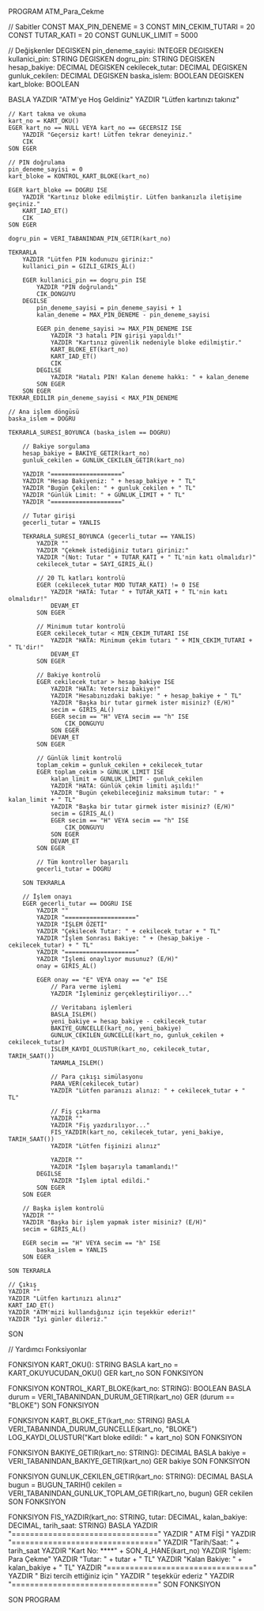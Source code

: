 PROGRAM ATM_Para_Cekme

// Sabitler
CONST MAX_PIN_DENEME = 3
CONST MIN_CEKIM_TUTARI = 20
CONST TUTAR_KATI = 20
CONST GUNLUK_LIMIT = 5000

// Değişkenler
DEGISKEN pin_deneme_sayisi: INTEGER
DEGISKEN kullanici_pin: STRING
DEGISKEN dogru_pin: STRING
DEGISKEN hesap_bakiye: DECIMAL
DEGISKEN cekilecek_tutar: DECIMAL
DEGISKEN gunluk_cekilen: DECIMAL
DEGISKEN baska_islem: BOOLEAN
DEGISKEN kart_bloke: BOOLEAN

BASLA
    YAZDIR "ATM'ye Hoş Geldiniz"
    YAZDIR "Lütfen kartınızı takınız"
    
    // Kart takma ve okuma
    kart_no = KART_OKU()
    EGER kart_no == NULL VEYA kart_no == GECERSIZ ISE
        YAZDIR "Geçersiz kart! Lütfen tekrar deneyiniz."
        CIK
    SON EGER
    
    // PIN doğrulama
    pin_deneme_sayisi = 0
    kart_bloke = KONTROL_KART_BLOKE(kart_no)
    
    EGER kart_bloke == DOGRU ISE
        YAZDIR "Kartınız bloke edilmiştir. Lütfen bankanızla iletişime geçiniz."
        KART_IAD_ET()
        CIK
    SON EGER
    
    dogru_pin = VERI_TABANINDAN_PIN_GETIR(kart_no)
    
    TEKRARLA
        YAZDIR "Lütfen PIN kodunuzu giriniz:"
        kullanici_pin = GIZLI_GIRIS_AL()
        
        EGER kullanici_pin == dogru_pin ISE
            YAZDIR "PIN doğrulandı"
            CIK_DONGUYU
        DEGILSE
            pin_deneme_sayisi = pin_deneme_sayisi + 1
            kalan_deneme = MAX_PIN_DENEME - pin_deneme_sayisi
            
            EGER pin_deneme_sayisi >= MAX_PIN_DENEME ISE
                YAZDIR "3 hatalı PIN girişi yapıldı!"
                YAZDIR "Kartınız güvenlik nedeniyle bloke edilmiştir."
                KART_BLOKE_ET(kart_no)
                KART_IAD_ET()
                CIK
            DEGILSE
                YAZDIR "Hatalı PIN! Kalan deneme hakkı: " + kalan_deneme
            SON EGER
        SON EGER
    TEKRAR_EDILIR pin_deneme_sayisi < MAX_PIN_DENEME
    
    // Ana işlem döngüsü
    baska_islem = DOGRU
    
    TEKRARLA_SURESI_BOYUNCA (baska_islem == DOGRU)
        
        // Bakiye sorgulama
        hesap_bakiye = BAKIYE_GETIR(kart_no)
        gunluk_cekilen = GUNLUK_CEKILEN_GETIR(kart_no)
        
        YAZDIR "===================="
        YAZDIR "Hesap Bakiyeniz: " + hesap_bakiye + " TL"
        YAZDIR "Bugün Çekilen: " + gunluk_cekilen + " TL"
        YAZDIR "Günlük Limit: " + GUNLUK_LIMIT + " TL"
        YAZDIR "===================="
        
        // Tutar girişi
        gecerli_tutar = YANLIS
        
        TEKRARLA_SURESI_BOYUNCA (gecerli_tutar == YANLIS)
            YAZDIR ""
            YAZDIR "Çekmek istediğiniz tutarı giriniz:"
            YAZDIR "(Not: Tutar " + TUTAR_KATI + " TL'nin katı olmalıdır)"
            cekilecek_tutar = SAYI_GIRIS_AL()
            
            // 20 TL katları kontrolü
            EGER (cekilecek_tutar MOD TUTAR_KATI) != 0 ISE
                YAZDIR "HATA: Tutar " + TUTAR_KATI + " TL'nin katı olmalıdır!"
                DEVAM_ET
            SON EGER
            
            // Minimum tutar kontrolü
            EGER cekilecek_tutar < MIN_CEKIM_TUTARI ISE
                YAZDIR "HATA: Minimum çekim tutarı " + MIN_CEKIM_TUTARI + " TL'dir!"
                DEVAM_ET
            SON EGER
            
            // Bakiye kontrolü
            EGER cekilecek_tutar > hesap_bakiye ISE
                YAZDIR "HATA: Yetersiz bakiye!"
                YAZDIR "Hesabınızdaki bakiye: " + hesap_bakiye + " TL"
                YAZDIR "Başka bir tutar girmek ister misiniz? (E/H)"
                secim = GIRIS_AL()
                EGER secim == "H" VEYA secim == "h" ISE
                    CIK_DONGUYU
                SON EGER
                DEVAM_ET
            SON EGER
            
            // Günlük limit kontrolü
            toplam_cekim = gunluk_cekilen + cekilecek_tutar
            EGER toplam_cekim > GUNLUK_LIMIT ISE
                kalan_limit = GUNLUK_LIMIT - gunluk_cekilen
                YAZDIR "HATA: Günlük çekim limiti aşıldı!"
                YAZDIR "Bugün çekebileceğiniz maksimum tutar: " + kalan_limit + " TL"
                YAZDIR "Başka bir tutar girmek ister misiniz? (E/H)"
                secim = GIRIS_AL()
                EGER secim == "H" VEYA secim == "h" ISE
                    CIK_DONGUYU
                SON EGER
                DEVAM_ET
            SON EGER
            
            // Tüm kontroller başarılı
            gecerli_tutar = DOGRU
            
        SON TEKRARLA
        
        // İşlem onayı
        EGER gecerli_tutar == DOGRU ISE
            YAZDIR ""
            YAZDIR "===================="
            YAZDIR "İŞLEM ÖZETİ"
            YAZDIR "Çekilecek Tutar: " + cekilecek_tutar + " TL"
            YAZDIR "İşlem Sonrası Bakiye: " + (hesap_bakiye - cekilecek_tutar) + " TL"
            YAZDIR "===================="
            YAZDIR "İşlemi onaylıyor musunuz? (E/H)"
            onay = GIRIS_AL()
            
            EGER onay == "E" VEYA onay == "e" ISE
                // Para verme işlemi
                YAZDIR "İşleminiz gerçekleştiriliyor..."
                
                // Veritabanı işlemleri
                BASLA_ISLEM()
                yeni_bakiye = hesap_bakiye - cekilecek_tutar
                BAKIYE_GUNCELLE(kart_no, yeni_bakiye)
                GUNLUK_CEKILEN_GUNCELLE(kart_no, gunluk_cekilen + cekilecek_tutar)
                ISLEM_KAYDI_OLUSTUR(kart_no, cekilecek_tutar, TARIH_SAAT())
                TAMAMLA_ISLEM()
                
                // Para çıkışı simülasyonu
                PARA_VER(cekilecek_tutar)
                YAZDIR "Lütfen paranızı alınız: " + cekilecek_tutar + " TL"
                
                // Fiş çıkarma
                YAZDIR ""
                YAZDIR "Fiş yazdırılıyor..."
                FIS_YAZDIR(kart_no, cekilecek_tutar, yeni_bakiye, TARIH_SAAT())
                YAZDIR "Lütfen fişinizi alınız"
                
                YAZDIR ""
                YAZDIR "İşlem başarıyla tamamlandı!"
            DEGILSE
                YAZDIR "İşlem iptal edildi."
            SON EGER
        SON EGER
        
        // Başka işlem kontrolü
        YAZDIR ""
        YAZDIR "Başka bir işlem yapmak ister misiniz? (E/H)"
        secim = GIRIS_AL()
        
        EGER secim == "H" VEYA secim == "h" ISE
            baska_islem = YANLIS
        SON EGER
        
    SON TEKRARLA
    
    // Çıkış
    YAZDIR ""
    YAZDIR "Lütfen kartınızı alınız"
    KART_IAD_ET()
    YAZDIR "ATM'mizi kullandığınız için teşekkür ederiz!"
    YAZDIR "İyi günler dileriz."
    
SON


// Yardımcı Fonksiyonlar

FONKSIYON KART_OKU(): STRING
BASLA
    kart_no = KART_OKUYUCUDAN_OKU()
    GER kart_no
SON FONKSIYON

FONKSIYON KONTROL_KART_BLOKE(kart_no: STRING): BOOLEAN
BASLA
    durum = VERI_TABANINDAN_DURUM_GETIR(kart_no)
    GER (durum == "BLOKE")
SON FONKSIYON

FONKSIYON KART_BLOKE_ET(kart_no: STRING)
BASLA
    VERI_TABANINDA_DURUM_GUNCELLE(kart_no, "BLOKE")
    LOG_KAYDI_OLUSTUR("Kart bloke edildi: " + kart_no)
SON FONKSIYON

FONKSIYON BAKIYE_GETIR(kart_no: STRING): DECIMAL
BASLA
    bakiye = VERI_TABANINDAN_BAKIYE_GETIR(kart_no)
    GER bakiye
SON FONKSIYON

FONKSIYON GUNLUK_CEKILEN_GETIR(kart_no: STRING): DECIMAL
BASLA
    bugun = BUGUN_TARIH()
    cekilen = VERI_TABANINDAN_GUNLUK_TOPLAM_GETIR(kart_no, bugun)
    GER cekilen
SON FONKSIYON

FONKSIYON FIS_YAZDIR(kart_no: STRING, tutar: DECIMAL, kalan_bakiye: DECIMAL, tarih_saat: STRING)
BASLA
    YAZDIR "================================"
    YAZDIR "         ATM FİŞİ              "
    YAZDIR "================================"
    YAZDIR "Tarih/Saat: " + tarih_saat
    YAZDIR "Kart No: ****" + SON_4_HANE(kart_no)
    YAZDIR "İşlem: Para Çekme"
    YAZDIR "Tutar: " + tutar + " TL"
    YAZDIR "Kalan Bakiye: " + kalan_bakiye + " TL"
    YAZDIR "================================"
    YAZDIR "   Bizi tercih ettiğiniz için  "
    YAZDIR "        teşekkür ederiz         "
    YAZDIR "================================"
SON FONKSIYON

SON PROGRAM
